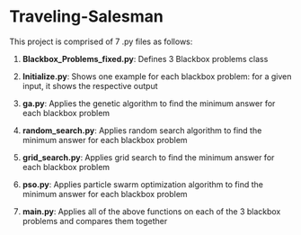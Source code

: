 # Traveling-Salesman

This project is comprised of 7 .py files as follows:

1. **Blackbox_Problems_fixed.py**:
Defines 3 Blackbox problems class

2. **Initialize.py**:
Shows one example for each blackbox problem: for a given input, it shows the respective output

3. **ga.py**:
Applies the genetic algorithm to find the minimum answer for each blackbox problem

4. **random_search.py**:
Applies random search algorithm to find the minimum answer for each blackbox problem

5. **grid_search.py**:
Applies grid search to find the minimum answer for each blackbox problem

6. **pso.py**:
Applies particle swarm optimization algorithm to find the minimum answer for each blackbox problem

7. **main.py**:
Applies all of the above functions on each of the 3 blackbox problems and compares them together


